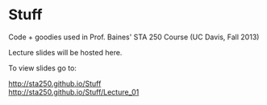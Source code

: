 Stuff
=====

Code + goodies used in Prof. Baines' STA 250 Course (UC Davis, Fall 2013)

Lecture slides will be hosted here.

To view slides go to: 

<http://sta250.github.io/Stuff><br/>
<http://sta250.github.io/Stuff/Lecture_01><br/>

